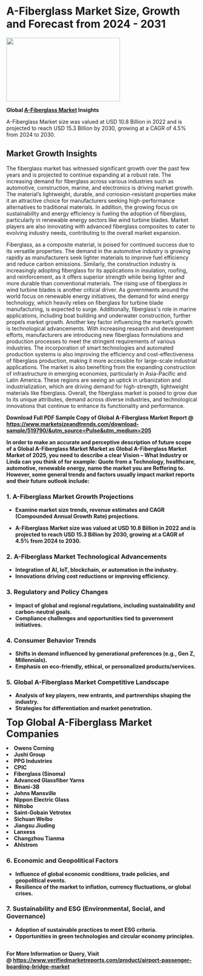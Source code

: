 <H1>A-Fiberglass Market Size, Growth and Forecast from 2024 - 2031</H1><img class="aligncenter size-medium wp-image-584254" src="https://thirdeyenews.in/wp-content/uploads/2024/09/Global-Market-Research-300x168.jpeg" alt="" width="300" height="168" /><p><strong>Global&nbsp;<a href="https://www.marketsizeandtrends.com/download-sample/519790/&amp;utm_source=Pulse&amp;utm_medium=205">A-Fiberglass Market</a> Insights</strong></p><p>A-Fiberglass Market size was valued at USD 10.8 Billion in 2022 and is projected to reach USD 15.3 Billion by 2030, growing at a CAGR of 4.5% from 2024 to 2030.</p><p><h2>Market Growth Insights</h2> <p>The fiberglass market has witnessed significant growth over the past few years and is projected to continue expanding at a robust rate. The increasing demand for fiberglass across various industries such as automotive, construction, marine, and electronics is driving market growth. The material’s lightweight, durable, and corrosion-resistant properties make it an attractive choice for manufacturers seeking high-performance alternatives to traditional materials. In addition, the growing focus on sustainability and energy efficiency is fueling the adoption of fiberglass, particularly in renewable energy sectors like wind turbine blades. Market players are also innovating with advanced fiberglass composites to cater to evolving industry needs, contributing to the overall market expansion.</p> <p><strong></strong></p> <p>Fiberglass, as a composite material, is poised for continued success due to its versatile properties. The demand in the automotive industry is growing rapidly as manufacturers seek lighter materials to improve fuel efficiency and reduce carbon emissions. Similarly, the construction industry is increasingly adopting fiberglass for its applications in insulation, roofing, and reinforcement, as it offers superior strength while being lighter and more durable than conventional materials. The rising use of fiberglass in wind turbine blades is another critical driver. As governments around the world focus on renewable energy initiatives, the demand for wind energy technology, which heavily relies on fiberglass for turbine blade manufacturing, is expected to surge. Additionally, fiberglass's role in marine applications, including boat building and underwater construction, further propels market growth. Another key factor influencing the market’s growth is technological advancements. With increasing research and development efforts, manufacturers are introducing new fiberglass formulations and production processes to meet the stringent requirements of various industries. The incorporation of smart technologies and automated production systems is also improving the efficiency and cost-effectiveness of fiberglass production, making it more accessible for large-scale industrial applications. The market is also benefiting from the expanding construction of infrastructure in emerging economies, particularly in Asia-Pacific and Latin America. These regions are seeing an uptick in urbanization and industrialization, which are driving demand for high-strength, lightweight materials like fiberglass. Overall, the fiberglass market is poised to grow due to its unique attributes, demand across diverse industries, and technological innovations that continue to enhance its functionality and performance. <p><strong></p><p><span class=""><strong>Download Full PDF Sample Copy of Global A-Fiberglass Market Report</strong> @ <a href="https://www.marketsizeandtrends.com/download-sample/519790/&amp;utm_source=Pulse&amp;utm_medium=205" target="_blank">https://www.marketsizeandtrends.com/download-sample/519790/&amp;utm_source=Pulse&amp;utm_medium=205</a></span></p><p>In order to make an accurate and perceptive description of future scope of a Global&nbsp;A-Fiberglass Market Market as Global&nbsp;A-Fiberglass Market Market of 2025, you need to describe a clear Vision &ndash; What Industry or Linda can you think of for example: Quote from a Technology, healthcare, automotive, renewable energy, name the market you are Reffering to. However, some general trends and factors usually impact market reports and their future outlook include:</p><h3>1.&nbsp;<strong>A-Fiberglass Market Growth Projections</strong></h3><ul><li>Examine market size trends, revenue estimates and CAGR (Compounded Annual Growth Rate) projections.</li><li><p>A-Fiberglass Market size was valued at USD 10.8 Billion in 2022 and is projected to reach USD 15.3 Billion by 2030, growing at a CAGR of 4.5% from 2024 to 2030.</p></li></ul><h3>2.&nbsp;<strong>A-Fiberglass Market Technological Advancements</strong></h3><ul><li>Integration of AI, IoT, blockchain, or automation in the industry.</li><li>Innovations driving cost reductions or improving efficiency.</li></ul><h3>3.&nbsp;<strong>Regulatory and Policy Changes</strong></h3><ul><li>Impact of global and regional regulations, including sustainability and carbon-neutral goals.</li><li>Compliance challenges and opportunities tied to government initiatives.</li></ul><h3>4.&nbsp;<strong>Consumer Behavior Trends</strong></h3><ul><li>Shifts in demand influenced by generational preferences (e.g., Gen Z, Millennials).</li><li>Emphasis on eco-friendly, ethical, or personalized products/services.</li></ul><h3>5.&nbsp;<strong>Global A-Fiberglass Market Competitive Landscape</strong></h3><ul><li>Analysis of key players, new entrants, and partnerships shaping the industry.</li><li>Strategies for differentiation and market penetration.</li></ul><p data-pm-slice="1 1 []"><span style="color: inherit; font-family: inherit; font-size: 25px;">Top Global A-Fiberglass Market Companies</span></p><div class="" data-test-id=""><p><li>Owens Corning</li><li> Jushi Group</li><li> PPG Industries</li><li> CPIC</li><li> Fiberglass (Sinoma)</li><li> Advanced Glassfiber Yarns</li><li> Binani-3B</li><li> Johns Mansville</li><li> Nippon Electric Glass</li><li> Nittobo</li><li> Saint-Gobain Vetrotex</li><li> Sichuan Weibo</li><li> Jiangsu Jiuding</li><li> Lanxess</li><li> Changzhou Tianma</li><li> Ahlstrom</li></p></div><h3>6.&nbsp;<strong>Economic and Geopolitical Factors</strong></h3><ul><li>Influence of global economic conditions, trade policies, and geopolitical events.</li><li>Resilience of the market to inflation, currency fluctuations, or global crises.</li></ul><h3>7.&nbsp;<strong>Sustainability and ESG (Environmental, Social, and Governance)</strong></h3><ul><li>Adoption of sustainable practices to meet ESG criteria.</li><li>Opportunities in green technologies and circular economy principles.</li></ul><h2><strong style="font-size: 14px;">For More Information or Query, Visit @&nbsp;</strong><a style="background-color: #ffffff; font-size: 14px;" href="https://www.marketsizeandtrends.com/report/a-fiberglass-market/" target="_blank">https://www.verifiedmarketreports.com/product/airport-passenger-boarding-bridge-market</a></h2>
